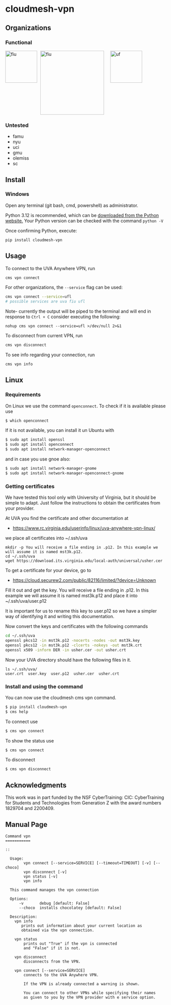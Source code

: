 # cloudmesh-vpn

## Organizations

### Functional

<div style="display: flex; align-items: flex-start;">
    <img src="https://upload.wikimedia.org/wikipedia/commons/thumb/d/dd/University_of_Virginia_Rotunda_logo.svg/2007px-University_of_Virginia_Rotunda_logo.svg.png" alt="fiu" width="100" style="margin-right: 10px;"/>
    <img src="https://brand.fiu.edu/_assets/images/fiu-alone.png" alt="fiu" width="200" style="margin-right: 10px;"/>
    <img src="https://www.ufl.edu/wp-content/uploads/sites/5/2022/12/UF-logo-500x500-1.png" alt="uf" width="100" style="margin-left: 10px;"/>
</div>

### Untested

* famu
* nyu
* uci
* gmu
* olemiss
* sc

## Install

### Windows

Open any terminal (git bash, cmd, powershell) as administrator.

Python 3.12 is recommended, which can be
[downloaded from the Python website.](https://www.python.org/downloads/) Your Python version can be checked
with the command `python -V`

Once confirming Python, execute:

```bash
pip install cloudmesh-vpn
```

## Usage

To connect to the UVA Anywhere VPN, run

```bash
cms vpn connect
```

For other organizations, the `--service` flag can be used:

```bash
cms vpn connect --service=ufl
# possible services are uva fiu ufl
```

Note- currently the output will be piped to the terminal
and will end in response to `Ctrl + C`
consider executing the following:

`nohup cms vpn connect --service=ufl >/dev/null 2>&1`

To disconnect from current VPN, run

```bash
cms vpn disconnect
```

To see info regarding your connection, run

```bash
cms vpn info
```

## Linux

### Requirements

On Linux we use the command `openconnect`. To check if it is available please use

```bash
$ which openconnect
```

If it is not available, you can install it un Ubuntu with 

```bash
$ sudo apt install openssl
$ sudo apt install openconnect
$ sudo apt install network-manager-openconnect
```
and in case you use gnoe also:

```bash
$ sudo apt install network-manager-gnome
$ sudo apt install network-manager-openconnect-gnome
```

### Getting certificates

We have tested this tool only with University of Virginia, but it should be simple to adapt. Just follow the 
instructions to obtain the certificates from your provider.

At UVA you find the certificate and other documentation at 

* <https://www.rc.virginia.edu/userinfo/linux/uva-anywhere-vpn-linux/>

we place all certificates into ~/.ssh/uva

```
mkdir -p You will receive a file ending in .p12. In this example we will assume it is named mst3k.p12.
cd ~/.ssh/uva
wget https://download.its.virginia.edu/local-auth/universal/usher.cer
```

To get a certificate for your device, go to 

* <https://cloud.securew2.com/public/82116/limited/?device=Unknown>

Fill it out and get the key. You will receive a 
file ending in .p12. In this example we will assume it 
is named mst3k.p12 and place it into ~/.ssh/uva/user.p12

It is important for us to rename this key to user.p12
so we have a simpler way of identifying it and writing this documentation.

Now convert the keys and certificates with the following commands

```bash
cd ~/.ssh/uva
openssl pkcs12 -in mst3k.p12 -nocerts -nodes -out mst3k.key
openssl pkcs12 -in mst3k.p12 -clcerts -nokeys -out mst3k.crt
openssl x509 -inform DER -in usher.cer -out usher.crt
```


Now your UVA directory should have the following files in it.

```
ls ~/.ssh/uva/
user.crt  user.key  user.p12  usher.cer  usher.crt
```


### Install and using the command

You can now use the cloudmesh cms vpn command.


```bash
$ pip install cloudmesh-vpn
$ cms help
```

To connect use 


```bash
$ cms vpn connect 
```

To show the status use

```bash
$ cms vpn connect 
```


To disconnect

```bash
$ cms vpn disconnect
```

## Acknowledgments

This work was in part funded by the NSF
CyberTraining: CIC: CyberTraining for Students and Technologies
from Generation Z with the award numbers 1829704 and 2200409.



## Manual Page

<!-- START-MANUAL -->
```
Command vpn
===========

::

  Usage:
        vpn connect [--service=SERVICE] [--timeout=TIMEOUT] [-v] [--choco]
        vpn disconnect [-v]
        vpn status [-v]
        vpn info

  This command manages the vpn connection

  Options:
      -v       debug [default: False]
      --choco  installs chocolatey [default: False]

  Description:
    vpn info
       prints out information about your current location as
       obtained via the vpn connection.

    vpn status
        prints out "True" if the vpn is connected
        and "False" if it is not.

    vpn disconnect
        disconnects from the VPN.

    vpn connect [--service=SERVICE]
        connects to the UVA Anywhere VPN.

        If the VPN is already connected a warning is shown.

        You can connect to other VPNs while specifying their names
        as given to you by the VPN provider with e service option.


```
<!-- STOP-MANUAL -->